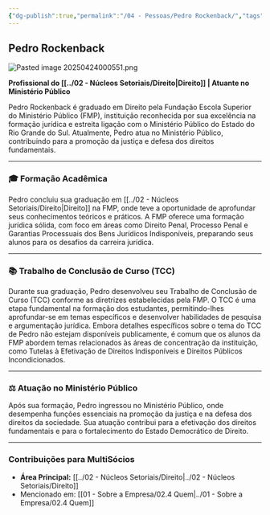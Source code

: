 ```yaml
---
{"dg-publish":true,"permalink":"/04 - Pessoas/Pedro Rockenback/","tags":["person","profile","direito"],"noteIcon":""}
---
```



## Pedro Rockenback

![Pasted image 20250424000551.png](/img/user/Pasted%20image%2020250424000551.png)

**Profissional do [[../02 - Núcleos Setoriais/Direito\|Direito]] | Atuante no Ministério Público**

Pedro Rockenback é graduado em Direito pela Fundação Escola Superior do Ministério Público (FMP), instituição reconhecida por sua excelência na formação jurídica e estreita ligação com o Ministério Público do Estado do Rio Grande do Sul. Atualmente, Pedro atua no Ministério Público, contribuindo para a promoção da justiça e defesa dos direitos fundamentais.

---

### 🎓 Formação Acadêmica

Pedro concluiu sua graduação em [[../02 - Núcleos Setoriais/Direito\|Direito]] na FMP, onde teve a oportunidade de aprofundar seus conhecimentos teóricos e práticos. A FMP oferece uma formação jurídica sólida, com foco em áreas como Direito Penal, Processo Penal e Garantias Processuais dos Bens Jurídicos Indisponíveis, preparando seus alunos para os desafios da carreira jurídica.

---

### 📚 Trabalho de Conclusão de Curso (TCC)

Durante sua graduação, Pedro desenvolveu seu Trabalho de Conclusão de Curso (TCC) conforme as diretrizes estabelecidas pela FMP. O TCC é uma etapa fundamental na formação dos estudantes, permitindo-lhes aprofundar-se em temas específicos e desenvolver habilidades de pesquisa e argumentação jurídica. Embora detalhes específicos sobre o tema do TCC de Pedro não estejam disponíveis publicamente, é comum que os alunos da FMP abordem temas relacionados às áreas de concentração da instituição, como Tutelas à Efetivação de Direitos Indisponíveis e Direitos Públicos Incondicionados.

---

### ⚖️ Atuação no Ministério Público

Após sua formação, Pedro ingressou no Ministério Público, onde desempenha funções essenciais na promoção da justiça e na defesa dos direitos da sociedade. Sua atuação contribui para a efetivação dos direitos fundamentais e para o fortalecimento do Estado Democrático de Direito.

---

### Contribuições para MultiSócios
*   **Área Principal:** [[../02 - Núcleos Setoriais/Direito\|../02 - Núcleos Setoriais/Direito]]
*   Mencionado em: [[01 - Sobre a Empresa/02.4 Quem\|../01 - Sobre a Empresa/02.4 Quem]]